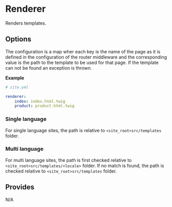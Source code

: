 # Renderer
Renders templates.

## Options
The configuration is a map wher each key is the name of the page as it is defined in the configuration of the router middleware and the corresponding value is the path to the template to be used for that page. If the template can not be found an exception is thrown.

**Example**
```yaml
# site.yml

renderer:
    index: index.html.twig
    product: product.html.twig
```

### Single language
For single language sites, the path is relative to `<site_root>src/templates` folder.

### Multi language
For multi language sites, the path is first checked relative to `<site_root>src/templates/<locale>` folder. If no match is found, the path is checked relative to `<site_root>src/templates` folder.

## Provides
N/A
